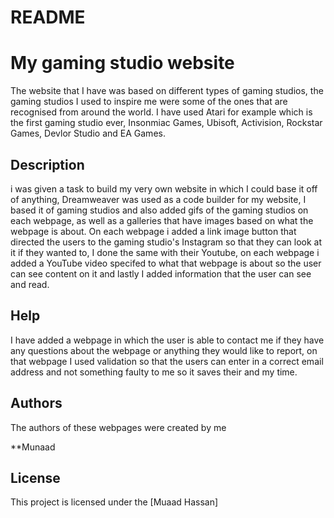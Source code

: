# README
# My gaming studio website

The website that I have was based on different types of gaming studios, the gaming studios I used to inspire me were some of the ones that are recognised from around the world. I have used Atari for example which is the first gaming studio ever, Insonmiac Games, Ubisoft, Activision, Rockstar Games, Devlor Studio and EA Games.

## Description

i was given a task to build my very own website in which I could base it off of anything, Dreamweaver was used as a code builder for my website, I based it  of gaming studios and also added gifs of the gaming studios on each webpage, as well as a galleries that have images based on what the webpage is about. On each webpage i added a link image button that directed the users to the gaming studio's Instagram so that they can look at it if they wanted to, I done the same with their Youtube, on each webpage i added a YouTube video specifed to what that webpage is about so the user can see content on it and lastly I added information that the user can see and read.



## Help
I have added a webpage in which the user is able to contact me if they have any questions about the webpage or anything they would like to report, on that webpage I used validation so that the users can enter in a correct email address and not something faulty to me so it saves their and my time. 

## Authors

The authors of these webpages were created by me 

**Munaad  

## License

This project is licensed under the [Muaad Hassan]
